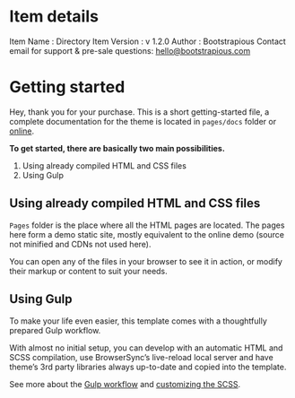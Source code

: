 # Item details

Item Name : Directory
Item Version : v 1.2.0
Author : Bootstrapious
Contact email for support & pre-sale questions: hello@bootstrapious.com

# Getting started 

Hey, thank you for your purchase. This is a short getting-started file, a complete documentation for the theme is located in `pages/docs` folder or [online](https://demo.bootstrapious.com/directory/1-0/docs/docs-introduction.html).

**To get started, there are basically two main possibilities.**

1. Using already compiled HTML and CSS files
2. Using Gulp

## Using already compiled HTML and CSS files

`Pages` folder is the place where all the HTML pages are located. The pages here form a demo static site, mostly equivalent to the online demo (source not minified and CDNs not used here).

You can open any of the files in your browser to see it in action, or modify their markup or content to suit your needs.

## Using Gulp

To make your life even easier, this template comes with a thoughtfully prepared Gulp workflow.

With almost no initial setup, you can develop with an automatic HTML and SCSS compilation, use BrowserSync’s live-reload local server and have theme’s 3rd party libraries always up-to-date and copied into the template.

See more about the [Gulp workflow](https://demo.bootstrapious.com/directory/1-2/docs/docs-gulp.html) and [customizing the SCSS](https://demo.bootstrapious.com/directory/1-2/docs/docs-customizing-css.html). 
